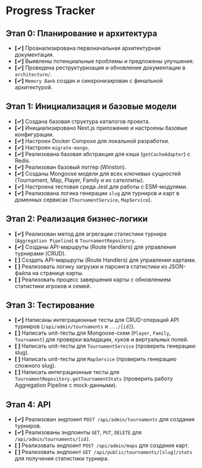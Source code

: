 # Progress Tracker

## Этап 0: Планирование и архитектура

- **[✓]** Проанализирована первоначальная архитектурная документация.
- **[✓]** Выявлены потенциальные проблемы и предложены улучшения.
- **[✓]** Проведена реструктуризация и обновление документации в `architecture/`.
- **[✓]** `Memory Bank` создан и синхронизирован с финальной архитектурой.

## Этап 1: Инициализация и базовые модели

- **[✓]** Создана базовая структура каталогов проекта.
- **[✓]** Инициализировано Next.js приложение и настроены базовые конфигурации.
- **[✓]** Настроен Docker Compose для локальной разработки.
- **[✓]** Настроен `migrate-mongo`.
- **[✓]** Реализована базовая абстракция для кэша (`getCacheAdapter`) с Redis.
- **[✓]** Реализован базовый логгер (Winston).
- **[✓]** Созданы Mongoose модели для всех ключевых сущностей (Tournament, Map, Player, Family и их сателлиты).
- **[✓]** Настроена тестовая среда Jest для работы с ESM-модулями.
- **[✓]** Реализована логика генерации `slug` для турниров и карт в доменных сервисах (`TournamentService`, `MapService`).

## Этап 2: Реализация бизнес-логики

- **[✓]** Реализован метод для агрегации статистики турнира (`Aggregation Pipeline`) в `TournamentRepository`.
- **[✓]** Созданы API-маршруты (Route Handlers) для управления турнирами (CRUD).
- **[ ]** Создать API-маршруты (Route Handlers) для управления картами.
- **[ ]** Реализовать логику загрузки и парсинга статистики из JSON-файла на странице карты.
- **[ ]** Реализовать процесс завершения карты с обновлением статистики игроков и семей.

## Этап 3: Тестирование

- **[✓]** Написаны интеграционные тесты для CRUD-операций API турниров (`/api/admin/tournaments` и `.../[id]`).
- **[ ]** Написать unit-тесты для Mongoose-схем (`Player`, `Family`, `Tournament`) для проверки валидации, хуков и виртуальных полей.
- **[ ]** Написать unit-тесты для `TournamentService` (проверить генерацию slug).
- **[ ]** Написать unit-тесты для `MapService` (проверить генерацию сложного slug).
- **[ ]** Написать интеграционные тесты для `TournamentRepository.getTournamentStats` (проверить работу Aggregation Pipeline с mock-данными).

## Этап 4: API

- **[✓]** Реализован эндпоинт `POST /api/admin/tournaments` для создания турниров.
- **[✓]** Реализованы эндпоинты `GET`, `PUT`, `DELETE` для `/api/admin/tournaments/[id]`.
- **[ ]** Реализовать эндпоинт `POST /api/admin/maps` для создания карт.
- **[ ]** Реализовать эндпоинт `GET /api/public/tournaments/[slug]/stats` для получения статистики турнира. 